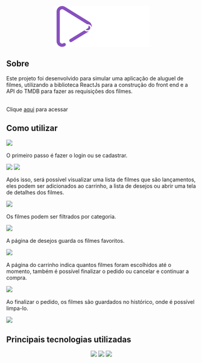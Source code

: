 <p align="center">
    <img src="https://github.com/Layssaa/movie-on/blob/main/src/images/Logo-main.png" alt="logo movie-on"/>
</p>

<h2>Sobre</h2>

<div> Este projeto foi desenvolvido para simular uma aplicação de aluguel de filmes, utilizando a biblioteca ReactJs para a construção do front end e a API do TMDB para fazer as requisições dos filmes.</div>

<br/>
<p>Clique <a href="https://movie-on.netlify.app/" target="_blank">aqui</a> para acessar</p>

<h2>Como utilizar</h2>
   <img src="https://user-images.githubusercontent.com/69046604/137572816-2709e877-faa7-4202-863c-45f441053cf9.PNG" />
   
   <p> O primeiro passo é fazer o login ou se cadastrar.</p>
   <img src="https://user-images.githubusercontent.com/69046604/137572817-ee57d5aa-e54d-46d2-bf17-e7002914130d.PNG" />
   <img src="https://user-images.githubusercontent.com/69046604/137572820-068371ec-32e3-4e21-bc45-f018e6ba499d.PNG" />
   
   <p> Após isso, será possível visualizar uma lista de filmes que são lançamentos, eles podem ser adicionados ao carrinho, a lista de desejos ou abrir uma tela de detalhes dos      filmes.</p>
   <img src="https://user-images.githubusercontent.com/69046604/137572815-470083b1-f809-4d50-bb4a-0b1a2220e663.PNG" />
   
   <p> Os filmes podem ser filtrados por categoria.</p>
   <img src="https://user-images.githubusercontent.com/69046604/137572823-bc16a9b5-4ed5-4019-ba69-89df63299708.PNG" />
   
   <p> A página de desejos guarda os filmes favoritos.</p>
   <img src="https://user-images.githubusercontent.com/69046604/137572821-3f493ec9-962e-4f96-9c35-be15a56747a8.PNG" />
   
   <p> A página do carrinho indica quantos filmes foram escolhidos até o momento, também é possível finalizar o pedido ou cancelar e continuar a compra.</p>
   <img src="https://user-images.githubusercontent.com/69046604/137572822-de9dab39-3693-4691-a98e-0d719671b6f6.PNG" />
   
   <p> Ao finalizar o pedido, os filmes são guardados no histórico, onde é possível limpa-lo.</p>
   <img src="https://user-images.githubusercontent.com/69046604/137572813-86cd7583-c239-4dc1-9b57-9538467917b4.PNG" />
   

<h2>Principais tecnologias utilizadas</h2>

<div align="center">
    <img width="30px" src="https://cdn.jsdelivr.net/gh/devicons/devicon/icons/react/react-original.svg" />
    <img width="30px" src="https://cdn.jsdelivr.net/gh/devicons/devicon/icons/nodejs/nodejs-original.svg" />
    <img width="30px" src="https://cdn.jsdelivr.net/gh/devicons/devicon/icons/express/express-original.svg" />
</div>

